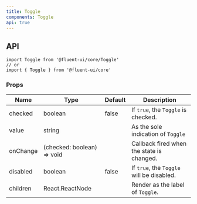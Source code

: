 ```yaml
---
title: Toggle
components: Toggle
api: true
---
```


## API

```
import Toggle from '@fluent-ui/core/Toggle'
// or
import { Toggle } from '@fluent-ui/core'
```

### Props

| Name | Type | Default | Description |
| --- | --- | --- | --- |
| checked | boolean | false | 	If `true`, the `Toggle` is checked. |
| value | string |  | As the sole indication of `Toggle` |
| onChange | (checked: boolean) => void |  | Callback fired when the state is changed. |
| disabled | boolean | false | 	If `true`, the `Toggle` will be disabled. |
| children | React.ReactNode |  | Render as the label of `Toggle`. |
